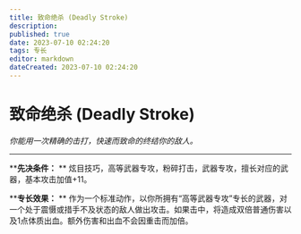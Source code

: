 ```yaml
---
title: 致命绝杀 (Deadly Stroke)
description: 
published: true
date: 2023-07-10 02:24:20
tags: 专长
editor: markdown
dateCreated: 2023-07-10 02:24:20
---
```


# 致命绝杀 (Deadly Stroke)

_你能用一次精确的击打，快速而致命的终结你的敌人。_

---

****先决条件：** ** 炫目技巧，高等武器专攻，粉碎打击，武器专攻，擅长对应的武器，基本攻击加值+11。

****专长效果：** **
作为一个标准动作，以你所拥有“高等武器专攻”专长的武器，对一个处于震慑或措手不及状态的敌人做出攻击。如果击中，将造成双倍普通伤害以及1点体质出血。额外伤害和出血不会因重击而加倍。

